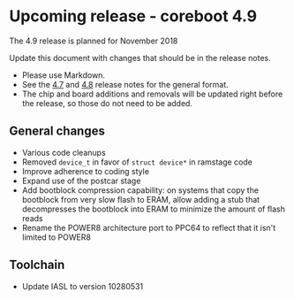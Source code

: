 Upcoming release - coreboot 4.9
==========================

The 4.9 release is planned for November 2018

Update this document with changes that should be in the release
notes.
* Please use Markdown.
* See the [4.7](coreboot-4.7-relnotes.md) and [4.8](coreboot-4.8.1-relnotes.md)
 release notes for the general format.
* The chip and board additions and removals will be updated right
before the release, so those do not need to be added.



General changes
---------------

* Various code cleanups
 * Removed `device_t` in favor of `struct device*` in ramstage code
 * Improve adherence to coding style
* Expand use of the postcar stage
* Add bootblock compression capability: on systems that copy the bootblock
  from very slow flash to ERAM, allow adding a stub that decompresses the
  bootblock into ERAM to minimize the amount of flash reads
* Rename the POWER8 architecture port to PPC64 to reflect that it isn't limited
  to POWER8

Toolchain
---------

* Update IASL to version 10280531

